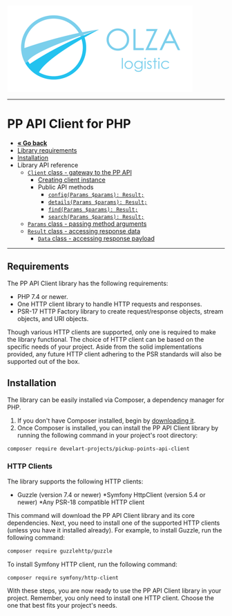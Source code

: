 ![Olza Logistic Logo](olza-logo-small.png)

---

# PP API Client for PHP

* **[« Go back](README.md)**
* [Library requirements](requirements.md)
* [Installation](installation.md)
* Library API reference
  * [`Client` class - gateway to the PP API](client.md#gateway-to-the-api)
    * [Creating client instance](client.md#instantiation)
    * Public API methods
      * [`config(Params $params): Result;`](client.md#configparams-params-result)
      * [`details(Params $params): Result;`](client.md#detailsparams-params-result)
      * [`find(Params $params): Result;`](client.md#findparams-params-result)
      * [`search(Params $params): Result;`](client.md#searchparams-params-result)
  * [`Params` class - passing method arguments](params.md#passing-method-arguments)
  * [`Result` class - accessing response data](response.md#accessing-response-data)
    * [`Data` class - accessing response payload](response.md#accessing-response-payload)

---

## Requirements

The PP API Client library has the following requirements:

* PHP 7.4 or newer.
* One HTTP client library to handle HTTP requests and responses.
* PSR-17 HTTP Factory library to create request/response objects, stream objects, and URI objects.

Though various HTTP clients are supported, only one is required to make the library functional. The
choice of HTTP client can be based on the specific needs of your project. Aside from the solid
implementations provided, any future HTTP client adhering to the PSR standards will also be
supported out of the box.

## Installation

The library can be easily installed via Composer, a dependency manager for PHP.

1. If you don't have Composer installed, begin by [downloading it](https://getcomposer.org/).
2. Once Composer is installed, you can install the PP API Client library by running the following
   command in your project's root directory:

```bash
composer require develart-projects/pickup-points-api-client
```

### HTTP Clients

The library supports the following HTTP clients:

* Guzzle (version 7.4 or newer)
  *Symfony HttpClient (version 5.4 or newer)
  *Any PSR-18 compatible HTTP client


This command will download the PP API Client library and its core dependencies. Next, you need to
install one of the supported HTTP clients (unless you have it installed already).
For example, to install Guzzle, run the following command:

```bash
composer require guzzlehttp/guzzle
```

To install Symfony HTTP client, run the following command:

```bash
composer require symfony/http-client
```

With these steps, you are now ready to use the PP API Client library in your project. Remember, you
only need to install one HTTP client. Choose the one that best fits your project's needs.
